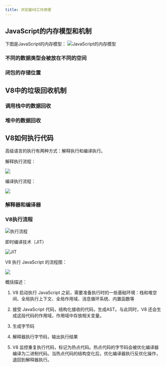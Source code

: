 ```yaml
---
title: 浏览器V8工作原理
---
```


## JavaScript的内存模型和机制

下图是JavaScript的内存模型：
![JavaScript的内存模型](https://static001.geekbang.org/resource/image/62/57/6293f5315a5bafbd3ba00ee732bfbf57.png)

### 不同的数据类型会被放在不同的空间

### 闭包的存储位置

## V8中的垃圾回收机制

### 调用栈中的数据回收

### 堆中的数据回收

## V8如何执行代码

高级语言的执行有两种方式：解释执行和编译执行。

解释执行流程：

![](https://static001.geekbang.org/resource/image/33/5e/330ad69589d898f6609dfc083bfbe95e.jpg)

编译执行流程：

![](https://static001.geekbang.org/resource/image/1f/d3/1f933e42e81dacc8f4f2d86e01a914d3.jpg)

### 解释器和编译器

### V8执行流程

![执行流程](https://static001.geekbang.org/resource/image/1a/ae/1af282bdc4036096c03074da53eb84ae.png)

即时编译技术（JIT）

![JIT](https://static001.geekbang.org/resource/image/66/8a/662413313149f66fe0880113cb6ab98a.png)

V8 执行 JavaScript 的流程图：

![](https://static001.geekbang.org/resource/image/8a/54/8a34ae8c1a7a0f87e19b1384a025e354.jpg)

概括描述：

  1. V8 启动执行 JavaScript 之前，需要准备执行时的一些基础环境：栈和堆空间、全局执行上下文、全局作用域、消息循环系统、内置函数等

  2. 接受 JavaScript 代码，结构化接收的代码，生成AST。与此同时，V8 还会生成这段代码的作用域，作用域中存放相关变量。

  3. 生成字节码

  4. 解释器执行字节码，输出执行结果

  5. V8 监控重复执行代码，标记为热点代码。热点代码的字节码会被优化编译器编译为二进制代码。当热点代码的结构变化后，优化编译器执行反优化操作，退回到解释器执行。